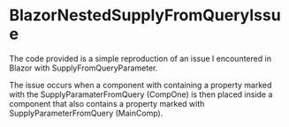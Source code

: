 # BlazorNestedSupplyFromQueryIssue

The code provided is a simple reproduction of an issue I encountered in Blazor with SupplyFromQueryParameter.

The issue occurs when a component with containing a property marked with the SupplyParamaterFromQuery (CompOne) is then placed inside a component that also contains a property marked with SupplyParameterFromQuery (MainComp).
